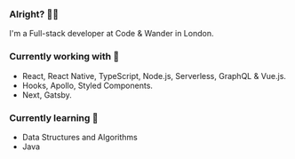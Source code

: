 ### Alright? 👋🏻

I'm a Full-stack developer at Code & Wander in London. 

### Currently working with 🔭

- React, React Native, TypeScript, Node.js, Serverless, GraphQL & Vue.js.
- Hooks, Apollo, Styled Components.
- Next, Gatsby.

### Currently learning 🌱

- Data Structures and Algorithms
- Java

